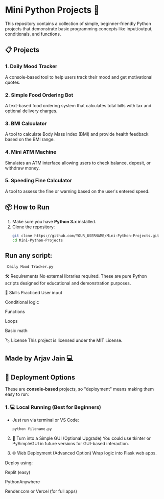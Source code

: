 # Mini Python Projects 🚀

This repository contains a collection of simple, beginner-friendly Python projects that demonstrate basic programming concepts like input/output, conditionals, and functions.

## 📋 Projects

### 1. Daily Mood Tracker
A console-based tool to help users track their mood and get motivational quotes.

### 2. Simple Food Ordering Bot
A text-based food ordering system that calculates total bills with tax and optional delivery charges.

### 3. BMI Calculator
A tool to calculate Body Mass Index (BMI) and provide health feedback based on the BMI range.

### 4. Mini ATM Machine
Simulates an ATM interface allowing users to check balance, deposit, or withdraw money.

### 5. Speeding Fine Calculator
A tool to assess the fine or warning based on the user's entered speed.

## 📦 How to Run

1. Make sure you have **Python 3.x** installed.
2. Clone the repository:
   ```bash
   git clone https://github.com/YOUR_USERNAME/Mini-Python-Projects.git
   cd Mini-Python-Projects


## Run any script:

     Daily Mood Tracker.py


🛠️ Requirements
No external libraries required. These are pure Python scripts designed for educational and demonstration purposes.

🧠 Skills Practiced
User input

Conditional logic

Functions

Loops

Basic math

🏷️ License
This project is licensed under the MIT License.


Made by Arjav Jain 💻
---

## 🚀 Deployment Options

These are **console-based** projects, so "deployment" means making them easy to run:

### 1. 💻 **Local Running (Best for Beginners)**
- Just run via terminal or VS Code:
  ```bash
  python filename.py

2. 📁 Turn into a Simple GUI (Optional Upgrade)
You could use tkinter or PySimpleGUI in future versions for GUI-based interaction.

3. 🌐 Web Deployment (Advanced Option)
Wrap logic into Flask web apps.

Deploy using:

Replit (easy)

PythonAnywhere

Render.com or Vercel (for full apps)

